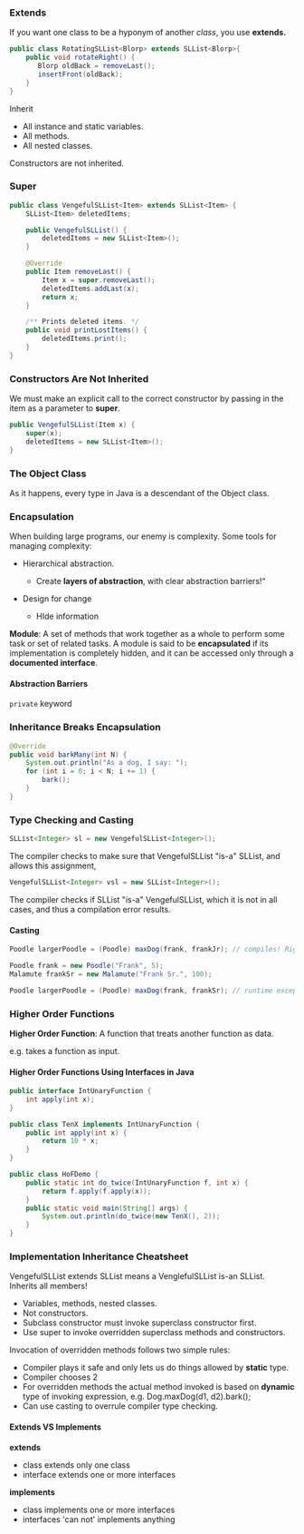 ### Extends

If you want one class to be a hyponym of another *class*, you use **extends.**

```java
public class RotatingSLList<Blorp> extends SLList<Blorp>{
	public void rotateRight() {
       Blorp oldBack = removeLast();
       insertFront(oldBack);
	}
}

```

Inherit

* All instance and static variables.
* All methods.
* All nested classes.

Constructors are not inherited.

### Super

```java
public class VengefulSLList<Item> extends SLList<Item> {
    SLList<Item> deletedItems;

    public VengefulSLList() {
        deletedItems = new SLList<Item>();
    }

    @Override
    public Item removeLast() {
        Item x = super.removeLast();
        deletedItems.addLast(x);
        return x;
    }

    /** Prints deleted items. */
    public void printLostItems() {
        deletedItems.print();
    }
}
```

### Constructors Are Not Inherited

We must make an explicit call to the correct constructor by passing in the item as a parameter to **super**.

```java
public VengefulSLList(Item x) {
    super(x);
    deletedItems = new SLList<Item>();
}
```

### The Object Class

As it happens, every type in Java is a descendant of the Object class.

### Encapsulation

When building large programs, our enemy is complexity.
Some tools for managing complexity:

* Hierarchical abstraction.
  * Create **layers of abstraction**, with clear abstraction barriers!“

* Design for change
  * HIde information

**Module**: A set of methods that work together as a whole to perform some task or set of related tasks. 
A module is said to be **encapsulated** if its implementation is completely hidden, and it can be accessed only through a **documented interface**.

#### Abstraction Barriers

`private` keyword

### Inheritance Breaks Encapsulation

```java
@Override
public void barkMany(int N) {
    System.out.println("As a dog, I say: ");
    for (int i = 0; i < N; i += 1) {
        bark();
    }
}
```

### Type Checking and Casting

```java
SLList<Integer> sl = new VengefulSLList<Integer>();
```

The compiler checks to make sure that VengefulSLList "is-a" SLList, and allows this assignment,

```java
VengefulSLList<Integer> vsl = new SLList<Integer>();
```

The compiler checks if SLList "is-a" VengefulSLList, which it is not in all cases, and thus a compilation error results.

#### Casting

```java
Poodle largerPoodle = (Poodle) maxDog(frank, frankJr); // compiles! Right hand side has compile-time type Poodle after casting
```

```java
Poodle frank = new Poodle("Frank", 5);
Malamute frankSr = new Malamute("Frank Sr.", 100);

Poodle largerPoodle = (Poodle) maxDog(frank, frankSr); // runtime exception!
```

### Higher Order Functions

**Higher Order Function**: A function that treats another function as data. 

e.g. takes a function as input.

#### **Higher Order Functions Using Interfaces in Java**

```java
public interface IntUnaryFunction {
	int apply(int x);
}

public class TenX implements IntUnaryFunction {
	public int apply(int x) {
   		return 10 * x;
	}
}

public class HoFDemo {
	public static int do_twice(IntUnaryFunction f, int x) {
   		return f.apply(f.apply(x));
	}
	public static void main(String[] args) {
   		System.out.println(do_twice(new TenX(), 2));
	}
}

```

### **Implementation Inheritance Cheatsheet**

VengefulSLList extends SLList means a VenglefulSLList is-an SLList. Inherits all members!

* Variables, methods, nested classes.
* Not constructors.
* Subclass constructor must invoke superclass constructor first.
* Use super to invoke overridden superclass methods and constructors.

Invocation of overridden methods follows two simple rules:

* Compiler plays it safe and only lets us do things allowed by **static** type.
* Compiler chooses 2
* For overridden methods the actual method invoked is based on **dynamic** type of invoking expression, e.g. Dog.maxDog(d1, d2).bark();
* Can use casting to overrule compiler type checking.





#### Extends VS Implements

**extends**

- class extends only one class
- interface extends one or more interfaces

**implements**

- class implements one or more interfaces
- interfaces 'can not' implements anything